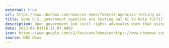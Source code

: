 ```yaml
---
external: true
url: https://www.nbcnews.com/news/us-news/federal-agencies-testing-ai-foia-concerns-rcna97313
title: Some U.S. government agencies are testing out AI to help fulfill public records requests
description: Open government and civil rights advocates warn that using AI to answer Freedom of Information Act requests may create new problems.
date: 2023-08-01T16:11:07.000Z
icon: https://www.google.com/s2/favicons?domain=https://www.nbcnews.com&sz=32
source: NBC News
---
```

